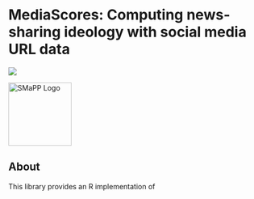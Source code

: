 # MediaScores: Computing news-sharing ideology with social media URL data

![](https://travis-ci.org/SMAPPNYU/mediascores.svg)

[<img src="https://i2.wp.com/smappnyu.org/wp-content/uploads/2018/11/FINAL_SMAPP-02-1.png" width=125 alt="SMaPP Logo"/>](https://smappnyu.org)

## About

This library provides an R implementation of
